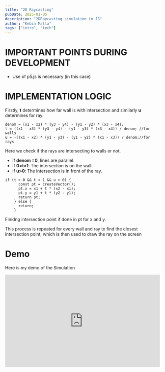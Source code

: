 ```yaml
---
title: "2D Raycasting"
pubDate: 2025-01-05
description: "2DRaycasting simulation in JS"
author: "Kebin Malla"
tags: ["intro", "tech"]
---
```

# IMPORTANT POINTS DURING DEVELOPMENT
- Use of p5.js is necessary (in this case)

# IMPLEMENTATION LOGIC
Firstly, **t** determines how far wall is with intersection and similarly **u** determines for ray.
```JS
denom = (x1 - x2) * (y3 - y4) - (y1 - y2) * (x3 - x4);
t = ((x1 - x3) * (y3 - y4) - (y1 - y3) * (x3 - x4)) / denom; //for walls
u = -((x1 - x2) * (y1 - y3) - (y1 - y2) * (x1 - x3)) / denom;//for rays

```
Here we check if the rays are intersecting to walls or not.
- if **denom =0**, lines are parallel.
- if **0<t<1**: The intersection is on the wall.
- if **u>0**: The intersection is in front of the ray.

```JS
if (t > 0 && t < 1 && u > 0) {
      const pt = createVector();
      pt.x = x1 + t * (x2 - x1);
      pt.y = y1 + t * (y2 - y1);
      return pt;
    } else {
      return;
    }
```
Finidng intersection point if done in pt for x and y.

This process is repeated for every wall and ray to find the closest intersection point, which is then used to draw the ray on the screen
# Demo
Here is my demo of the Simulation

<iframe height="300" style="width: 100%;" scrolling="no" title="2D Raycasting" src="https://codepen.io/Dvlkvn/embed/QwLOYxr?default-tab=html%2Cresult" frameborder="no" loading="lazy" allowtransparency="true" allowfullscreen="true">
  See the Pen <a href="https://codepen.io/Dvlkvn/pen/QwLOYxr">
  2D Raycasting</a> by Dvlkvn (<a href="https://codepen.io/Dvlkvn">@Dvlkvn</a>)
  on <a href="https://codepen.io">CodePen</a>.
</iframe>
